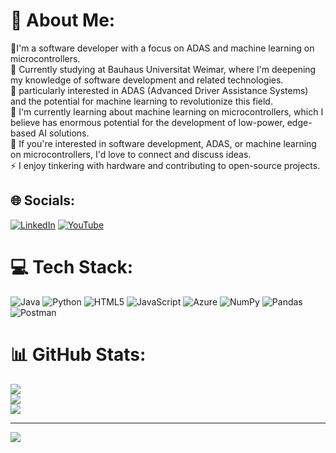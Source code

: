 # 💫 About Me:
🔭I'm a software developer with a focus on ADAS and machine learning on microcontrollers.<br>👯 Currently studying at Bauhaus Universitat Weimar, where I'm deepening my knowledge of software development and related technologies.<br>🤝 particularly interested in ADAS (Advanced Driver Assistance Systems) and the potential for machine learning to revolutionize this field.<br>🌱 I'm currently learning about machine learning on microcontrollers, which I believe has enormous potential for the development of low-power, edge-based AI solutions.<br>💬 If you're interested in software development, ADAS, or machine learning on microcontrollers, I'd love to connect and discuss ideas.<br>⚡ I enjoy tinkering with hardware and contributing to open-source projects.


## 🌐 Socials:
[![LinkedIn](https://img.shields.io/badge/LinkedIn-%230077B5.svg?logo=linkedin&logoColor=white)](https://linkedin.com/in/darshan-dodamani-74b236149/) [![YouTube](https://img.shields.io/badge/YouTube-%23FF0000.svg?logo=YouTube&logoColor=white)](https://youtube.com/@darshandodamani6682) 

# 💻 Tech Stack:
![Java](https://img.shields.io/badge/java-%23ED8B00.svg?style=plastic&logo=java&logoColor=white) ![Python](https://img.shields.io/badge/python-3670A0?style=plastic&logo=python&logoColor=ffdd54) ![HTML5](https://img.shields.io/badge/html5-%23E34F26.svg?style=plastic&logo=html5&logoColor=white) ![JavaScript](https://img.shields.io/badge/javascript-%23323330.svg?style=plastic&logo=javascript&logoColor=%23F7DF1E) ![Azure](https://img.shields.io/badge/azure-%230072C6.svg?style=plastic&logo=azure-devops&logoColor=white) ![NumPy](https://img.shields.io/badge/numpy-%23013243.svg?style=plastic&logo=numpy&logoColor=white) ![Pandas](https://img.shields.io/badge/pandas-%23150458.svg?style=plastic&logo=pandas&logoColor=white) ![Postman](https://img.shields.io/badge/Postman-FF6C37?style=plastic&logo=postman&logoColor=white)
# 📊 GitHub Stats:
![](https://github-readme-stats.vercel.app/api?username=darshandodamani&theme=dark&hide_border=false&include_all_commits=true&count_private=true)<br/>
![](https://github-readme-streak-stats.herokuapp.com/?user=darshandodamani&theme=dark&hide_border=false)<br/>
![](https://github-readme-stats.vercel.app/api/top-langs/?username=darshandodamani&theme=dark&hide_border=false&include_all_commits=true&count_private=true&layout=compact)

---
[![](https://visitcount.itsvg.in/api?id=darshandodamani&icon=0&color=0)](https://visitcount.itsvg.in)

<!-- Proudly created with GPRM ( https://gprm.itsvg.in ) -->
